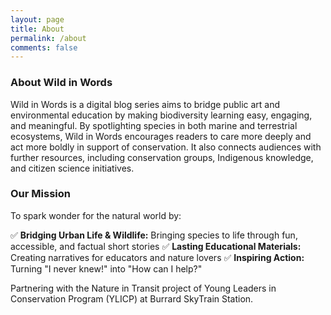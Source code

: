 ```yaml
---
layout: page
title: About
permalink: /about
comments: false
---
```

### About Wild in Words

Wild in Words is a digital blog series aims to bridge public art and environmental education by making biodiversity learning easy, engaging, and meaningful. By spotlighting species in both marine and terrestrial ecosystems, Wild in Words encourages readers to care more deeply and act more boldly in support of conservation. It also connects audiences with further resources, including conservation groups, Indigenous knowledge, and citizen science initiatives.

### Our Mission

To spark wonder for the natural world by:

✅ **Bridging Urban Life & Wildlife:** Bringing species to life through fun, accessible, and factual short stories
✅ **Lasting Educational Materials:** Creating narratives for educators and nature lovers
✅ **Inspiring Action:** Turning "I never knew!" into "How can I help?"

Partnering with the Nature in Transit project of Young Leaders in Conservation Program (YLICP) at Burrard SkyTrain Station.